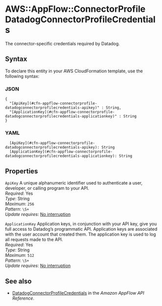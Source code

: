 # AWS::AppFlow::ConnectorProfile DatadogConnectorProfileCredentials<a name="aws-properties-appflow-connectorprofile-datadogconnectorprofilecredentials"></a>

The connector\-specific credentials required by Datadog\.

## Syntax<a name="aws-properties-appflow-connectorprofile-datadogconnectorprofilecredentials-syntax"></a>

To declare this entity in your AWS CloudFormation template, use the following syntax:

### JSON<a name="aws-properties-appflow-connectorprofile-datadogconnectorprofilecredentials-syntax.json"></a>

```
{
  "[ApiKey](#cfn-appflow-connectorprofile-datadogconnectorprofilecredentials-apikey)" : String,
  "[ApplicationKey](#cfn-appflow-connectorprofile-datadogconnectorprofilecredentials-applicationkey)" : String
}
```

### YAML<a name="aws-properties-appflow-connectorprofile-datadogconnectorprofilecredentials-syntax.yaml"></a>

```
  [ApiKey](#cfn-appflow-connectorprofile-datadogconnectorprofilecredentials-apikey): String
  [ApplicationKey](#cfn-appflow-connectorprofile-datadogconnectorprofilecredentials-applicationkey): String
```

## Properties<a name="aws-properties-appflow-connectorprofile-datadogconnectorprofilecredentials-properties"></a>

`ApiKey` <a name="cfn-appflow-connectorprofile-datadogconnectorprofilecredentials-apikey"></a>
A unique alphanumeric identifier used to authenticate a user, developer, or calling program to your API\.  
_Required_: Yes  
_Type_: String  
_Maximum_: `256`  
_Pattern_: `\S+`  
_Update requires_: [No interruption](https://docs.aws.amazon.com/AWSCloudFormation/latest/UserGuide/using-cfn-updating-stacks-update-behaviors.html#update-no-interrupt)

`ApplicationKey` <a name="cfn-appflow-connectorprofile-datadogconnectorprofilecredentials-applicationkey"></a>
Application keys, in conjunction with your API key, give you full access to Datadog’s programmatic API\. Application keys are associated with the user account that created them\. The application key is used to log all requests made to the API\.  
_Required_: Yes  
_Type_: String  
_Maximum_: `512`  
_Pattern_: `\S+`  
_Update requires_: [No interruption](https://docs.aws.amazon.com/AWSCloudFormation/latest/UserGuide/using-cfn-updating-stacks-update-behaviors.html#update-no-interrupt)

## See also<a name="aws-properties-appflow-connectorprofile-datadogconnectorprofilecredentials--seealso"></a>

- [DatadogConnectorProfileCredentials](https://docs.aws.amazon.com/appflow/1.0/APIReference/API_DatadogConnectorProfileCredentials.html) in the _Amazon AppFlow API Reference_\.
